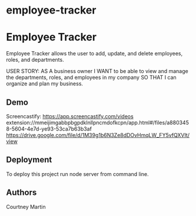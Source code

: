 # employee-tracker

# Employee Tracker

Employee Tracker allows the user to add, update, and delete employees, roles, and departments. 

USER STORY: AS A business owner I WANT to be able to view and manage the departments, roles, and employees in my company SO THAT I can organize and plan my business.


## Demo

Screencastify:
https://app.screencastify.com/videos
extension://mmeijimgabbpbgpdklnllpncmdofkcpn/app.html#/files/a8803458-5604-4e7d-ye93-53ca7b63b3af
https://drive.google.com/file/d/1M39g1b6N3Ze8dDOvHmqLW_FY5vfQXVIt/view

## Deployment

To deploy this project run node server from command line.




## Authors

Courtney Martin
